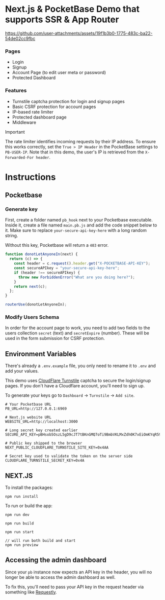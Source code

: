 # Next.js & PocketBase Demo that supports SSR & App Router

https://github.com/user-attachments/assets/19f1b3b0-1775-483c-ba22-54de02cc9fbc

### Pages

- Login
- Signup
- Account Page (to edit user meta or password)
- Protected Dashboard

### Features

- Turnstile captcha protection for login and signup pages
- Basic CSRF protection for account pages
- IP-based rate limiter
- Protected dashboard page
- Middleware

> [!IMPORTANT]
> The rate limiter identifies incoming requests by their IP address. To ensure this works correctly, set the `True > IP Header` in the PocketBase settings to `PB-USER-IP`. Note that in this demo, the user's IP is retrieved from the `X-Forwarded-For header`.

# Instructions

## Pocketbase

### Generate key

First, create a folder named `pb_hook` next to your Pocketbase executable. Inside it, create a file named `main.pb.js` and add the code snippet below to it. Make sure to replace `your-secure-api-key-here` with a long random string.

Without this key, Pocketbase will return a `403` error.

```javascript
function donotLetAnyoneIn(next) {
  return (c) => {
    const header = c.request().header.get("X-POCKETBASE-API-KEY");
    const secureAPIkey = "your-secure-api-key-here";
    if (header !== secureAPIkey) {
      throw new ForbiddenError("What are you doing here?");
    }
    return next(c);
  };
}

routerUse(donotLetAnyoneIn);
```

### Modify Users Schema

In order for the account page to work, you need to add two fields to the users collection `secret` (text) and `secretExpire` (number). These will be used in the form submission for CSRF protection.

## Environment Variables

There's already a `.env.example` file, you only need to rename it to `.env` and add your values.

This demo uses [CloudFlare Turnstile](https://www.cloudflare.com/en-gb/products/turnstile/) captcha to secure the login/signup pages. If you don't have a Cloudflare account, you'll need to sign up.

To generate your keys go to `Dashboard` -> `Turnstile` -> `Add site`.

```env
# Your Pocketbase URL
PB_URL=http://127.0.0.1:6969

# Next.js website URL
WEBSITE_URL=http://localhost:3000

# Long secret key created earlier
SECURE_API_KEY=pBHsob5OszL5gD9cJT7tBKnGMQ7oTi9BmbVKLMxZdh0K7xEiOmKYqR59k8NIO7eb5LtM5Qvev9K8tLnOLvTCBnejiiR5HJ3x9BXvqLITjod7AAaeWEUT0E9I2Ti5sjO3

# Public key shipped to the browser
NEXT_PUBLIC_CLOUDFLARE_TURNSTILE_SITE_KEY=0x4AA

# Secret key used to validate the token on the server side
CLOUDFLARE_TURNSTILE_SECRET_KEY=0x4A
```

## NEXT.JS

To install the packages:

    npm run install

To run or build the app:

```
npm run dev

npm run build

npm run start

// will run both build and start
npm run preview
```

## Accessing the admin dashboard

Since your `pb` instance now expects an API key in the header, you will no longer be able to access the admin dashboard as well.

To fix this, you'll need to pass your API key in the request header via something like [Requestly](https://requestly.com/).
